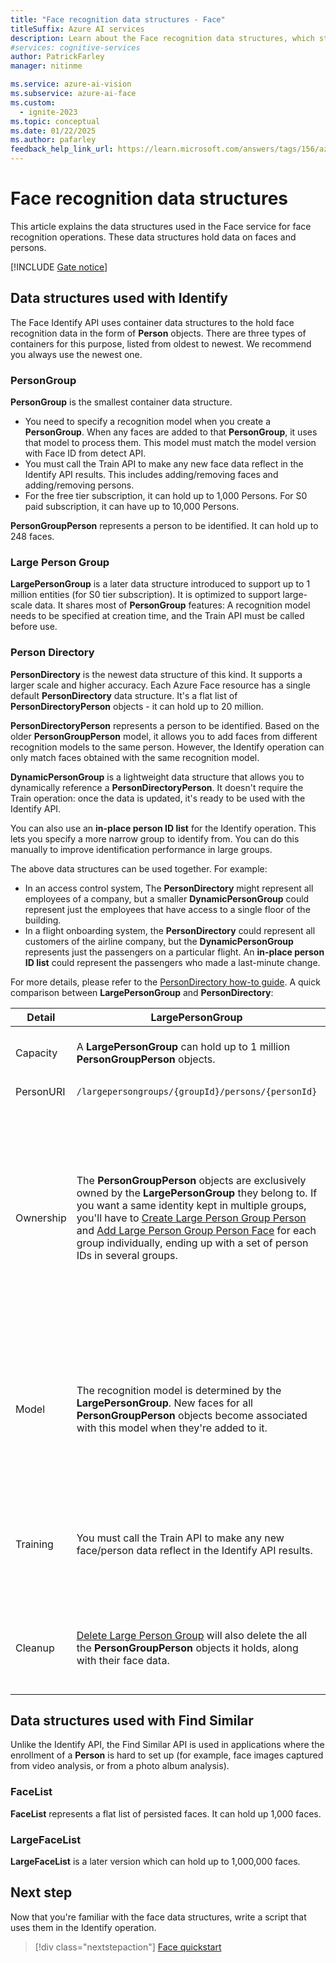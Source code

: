 ```yaml
---
title: "Face recognition data structures - Face"
titleSuffix: Azure AI services
description: Learn about the Face recognition data structures, which store data on faces and persons.
#services: cognitive-services
author: PatrickFarley
manager: nitinme

ms.service: azure-ai-vision
ms.subservice: azure-ai-face
ms.custom:
  - ignite-2023
ms.topic: conceptual
ms.date: 01/22/2025
ms.author: pafarley
feedback_help_link_url: https://learn.microsoft.com/answers/tags/156/azure-face
---
```


# Face recognition data structures

This article explains the data structures used in the Face service for face recognition operations. These data structures hold data on faces and persons.

[!INCLUDE [Gate notice](./includes/identity-gate-notice.md)]

## Data structures used with Identify 

The Face Identify API uses container data structures to the hold face recognition data in the form of **Person** objects. There are three types of containers for this purpose, listed from oldest to newest. We recommend you always use the newest one. 

### PersonGroup 

**PersonGroup** is the smallest container data structure.
- You need to specify a recognition model when you create a **PersonGroup**. When any faces are added to that **PersonGroup**, it uses that model to process them. This model must match the model version with Face ID from detect API.
- You must call the Train API to make any new face data reflect in the Identify API results. This includes adding/removing faces and adding/removing persons.
- For the free tier subscription, it can hold up to 1,000 Persons. For S0 paid subscription, it can have up to 10,000 Persons.  

 **PersonGroupPerson** represents a person to be identified. It can hold up to 248 faces.

### Large Person Group 

**LargePersonGroup** is a later data structure introduced to support up to 1 million entities (for S0 tier subscription). It is optimized to support large-scale data. It shares most of **PersonGroup** features: A recognition model needs to be specified at creation time, and the Train API must be called before use.



### Person Directory 

**PersonDirectory** is the newest data structure of this kind. It supports a larger scale and higher accuracy. Each Azure Face resource has a single default **PersonDirectory** data structure. It's a flat list of **PersonDirectoryPerson** objects - it can hold up to 20 million.

**PersonDirectoryPerson** represents a person to be identified. Based on the older **PersonGroupPerson** model, it allows you to add faces from different recognition models to the same person. However, the Identify operation can only match faces obtained with the same recognition model. 

**DynamicPersonGroup** is a lightweight data structure that allows you to dynamically reference a **PersonDirectoryPerson**. It doesn't require the Train operation: once the data is updated, it's ready to be used with the Identify API.

You can also use an **in-place person ID list** for the Identify operation. This lets you specify a more narrow group to identify from. You can do this manually to improve identification performance in large groups. 

The above data structures can be used together. For example: 
- In an access control system, The **PersonDirectory** might represent all employees of a company, but a smaller **DynamicPersonGroup** could represent just the employees that have access to a single floor of the building.
- In a flight onboarding system, the **PersonDirectory** could represent all customers of the airline company, but the **DynamicPersonGroup** represents just the passengers on a particular flight. An **in-place person ID list** could represent the passengers who made a last-minute change.

For more details, please refer to the [PersonDirectory how-to guide](./how-to/use-persondirectory.md). A quick comparison between **LargePersonGroup** and **PersonDirectory**:

| Detail | LargePersonGroup | PersonDirectory |
| --- | --- | --- |
| Capacity | A **LargePersonGroup** can hold up to 1 million **PersonGroupPerson** objects. | The collection can store up to 20 millions **PersonDirectoryPerson** identities. |
| PersonURI | `/largepersongroups/{groupId}/persons/{personId}` | `(/v1.0-preview-or-above)/persons/{personId}` |
| Ownership | The **PersonGroupPerson** objects are exclusively owned by the **LargePersonGroup** they belong to. If you want a same identity kept in multiple groups, you'll have to [Create Large Person Group Person](/rest/api/face/person-group-operations/create-large-person-group-person) and [Add Large Person Group Person Face](/rest/api/face/person-group-operations/add-large-person-group-person-face) for each group individually, ending up with a set of person IDs in several groups. | The **PersonDirectoryPerson** objects are directly stored inside the **PersonDirectory**, as a flat list. You can use an in-place person ID list to [Identify From Person Directory](/rest/api/face/face-recognition-operations/identify-from-person-directory), or optionally [Create Dynamic Person Group](/rest/api/face/person-directory-operations/create-dynamic-person-group) and hybridly include a person into the group. A created **PersonDirectoryPerson** object can be referenced by multiple **DynamicPersonGroup** without duplication. |
| Model | The recognition model is determined by the **LargePersonGroup**. New faces for all **PersonGroupPerson** objects become associated with this model when they're added to it. | The **PersonDirectoryPerson** object prepares separated storage per recognition model. You can specify the model when you add new faces, but the Identify API can only match faces obtained with the same recognition model, that is associated with the query faces. |
| Training | You must call the Train API to make any new face/person data reflect in the Identify API results. | There's no need to make Train calls, but API such as [Add Person Face](/rest/api/face/person-directory-operations/add-person-face) becomes a long running operation, which means you should use the response header "Operation-Location" to check if the update completes. |
| Cleanup | [Delete Large Person Group](/rest/api/face/person-group-operations/delete-large-person-group) will also delete the all the **PersonGroupPerson** objects it holds, along with their face data. | [Delete Dynamic Person Group](/rest/api/face/person-directory-operations/delete-dynamic-person-group) will only unreference the **PersonDirectoryPerson**. To delete actual person and the face data, see [Delete Person](/rest/api/face/person-directory-operations/delete-person). |


## Data structures used with Find Similar 

Unlike the Identify API, the Find Similar API is used in applications where the enrollment of a **Person** is hard to set up (for example, face images captured from video analysis, or from a photo album analysis).

### FaceList 

**FaceList** represents a flat list of persisted faces. It can hold up 1,000 faces.

### LargeFaceList 

**LargeFaceList** is a later version which can hold up to 1,000,000 faces.

## Next step

Now that you're familiar with the face data structures, write a script that uses them in the Identify operation.

> [!div class="nextstepaction"]
> [Face quickstart](./quickstarts-sdk/identity-client-library.md)

